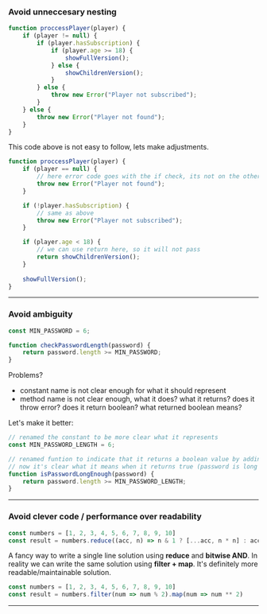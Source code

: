 ### Avoid unneccesary nesting
```js
function proccessPlayer(player) {
    if (player != null) {
        if (player.hasSubscription) {
            if (player.age >= 18) {
                showFullVersion();
            } else {
                showChildrenVersion();
            }
        } else {
            throw new Error("Player not subscribed");
        }
    } else {
        throw new Error("Player not found");
    }
}
```
This code above is not easy to follow, lets make adjustments.
```js
function proccessPlayer(player) {
    if (player == null) {
        // here error code goes with the if check, its not on the other side of the code
        throw new Error("Player not found"); 
    }

    if (!player.hasSubscription) {
        // same as above
        throw new Error("Player not subscribed");
    }

    if (player.age < 18) {
        // we can use return here, so it will not pass
        return showChildrenVersion();
    }
 
    showFullVersion();       
}
```
---
### Avoid ambiguity
```js
const MIN_PASSWORD = 6;

function checkPasswordLength(password) {
    return password.length >= MIN_PASSWORD;
}
```
Problems?
- constant name is not clear enough for what it should represent
- method name is not clear enough, what it does? what it returns? does it throw error? does it return boolean? what returned boolean means?

Let's make it better:
```js
// renamed the constant to be more clear what it represents
const MIN_PASSWORD_LENGTH = 6;

// renamed funtion to indicate that it returns a boolean value by adding *is* as a prefix
// now it's clear what it means when it returns true (password is long enough) and false (password is not long enough)
function isPasswordLongEnough(password) {
    return password.length >= MIN_PASSWORD_LENGTH;
}
```
---
### Avoid clever code / performance over readability
```js
const numbers = [1, 2, 3, 4, 5, 6, 7, 8, 9, 10]
const result = numbers.reduce((acc, n) => n & 1 ? [...acc, n * n] : acc, [] );
```
A fancy way to write a single line solution using **reduce** and **bitwise AND**.
In reality we can write the same solution using **filter + map**.
It's definitely more readable/maintainable solution.
```js
const numbers = [1, 2, 3, 4, 5, 6, 7, 8, 9, 10]
const result = numbers.filter(num => num % 2).map(num => num ** 2)
```
---

